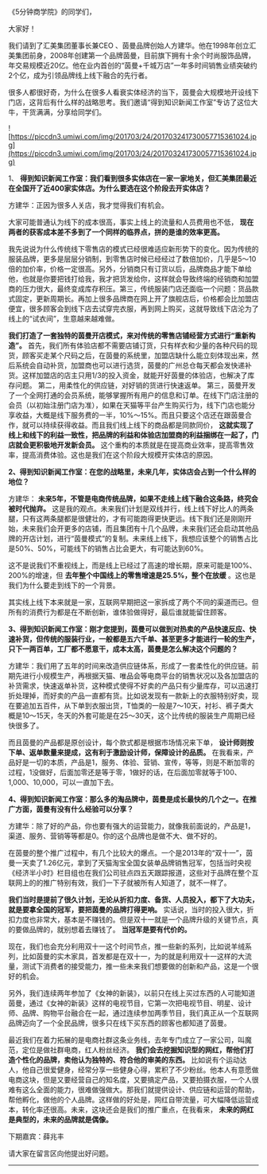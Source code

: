 《5分钟商学院》的同学们，

大家好！

我们请到了汇美集团董事长兼CEO 、茵曼品牌创始人方建华。他在1998年创立汇美集团前身，2008年创建第一个品牌茵曼，目前旗下拥有十余个时尚服饰品牌，年交易规模近20亿。他在业内首创的“茵曼+千城万店”一年多时间销售业绩突破约2个亿，成为引领品牌线上线下融合的先行者。

很多人都很好奇，为什么在很多人看衰实体经济的当下，茵曼会大规模地开设线下门店，这背后有什么样的战略思考。我们邀请“得到知识新闻工作室”专访了这位大牛，干货满满，分享给同学们。

![https://piccdn3.umiwi.com/img/201703/24/201703241730057715361024.jpg](https://piccdn3.umiwi.com/img/201703/24/201703241730057715361024.jpg)

1、 **得到知识新闻工作室：我们看到很多实体店在一家一家地关，但汇美集团最近在全国开了近400家实体店。为什么要选在这个阶段去开实体店？**

方建华：正因为很多人关店，我才觉得我们有机会。

大家可能普通认为线下的成本很高，事实上线上的流量和人员费用也不低， **现在两者的获客成本差不多到了一个同样的临界点，拼的是谁的效率更高。**

我先说说为什么传统线下零售店的模式已经很难适应新形势下的变化。因为传统的服装品牌，更多是层层分销制，到零售店时候已经经过了数倍加价，几乎是5～10倍的加价率，价格一定很高。另外，分销商只有订货以后，品牌商品才能下单给他，也就是你要把钱打给我，我才把货发给你，这样就会导致终端的经销商和加盟商的压力很大，最终变成库存积压。第三，传统服装门店还面临一个问题：货品款式固定，更新周期长。再加上很多品牌商在网上开了旗舰店后，价格都会比加盟店便宜，很多顾客会到线下店去试穿完衣服，再到网上购买，这就导致线下店沦为了线上的“试衣间”，生意越来越难做。

 **我们打造了一套独特的茵曼开店模式，来对传统的零售店铺经营方式进行“重新构造”。** 
首先，我们所有体验店都不需要店铺订货，只有样衣和少量的各种尺码的现货，顾客买走某个尺码之后，在茵曼的系统里，加盟店缺什么能立刻体现出来，然后系统会自动补货，加盟商也可以进行选货，茵曼的广州总仓每天都会发快递补货。这样加盟店的店主只用1/3的投入资金，就能开好茵曼的体验店，也解决了库存问题。
第二，用柔性化的供应链，对好销的货进行快速返单。
第三，茵曼开发了一个全网打通的会员系统，能够掌握所有用户的信息和订单。在线下门店注册的会员（以初始注册门店为准），如果在天猫等平台产生购买行为，线下门店也能分享收益，大概是线下服务费的一半，10%〜15%。而且只要这个店还在跟茵曼合作，就可以持续获得收益。而且我们线上线下的商品都是同款同价， **这就实现了线上和线下的利益一致性，把品牌的利益和体验店加盟商的利益捆绑在一起了，门店就会更积极地开发新会员。** 
这个重构的本质就是在提高商业效率，提高零售效率，提高消费体验。这也是我们在这个阶段大规模开实体店的原因。

 **2、得到知识新闻工作室：在您的战略里，未来几年，实体店会占到一个什么样的地位？**

方建华： **未来5年，不管是电商传统品牌，如果不走线上线下融合这条路，终究会被时代抛弃。** 这是我的观点。未来我们计划是双线并行，线上线下好比人的两条腿，只有这两条腿都是很健壮的，才有可能跑得更快更远。线下我们还是刚刚开始，未来我们会开更多的店铺，而且集团有十几个品牌，未来我们还会启动其他品牌的开店计划，进行“茵曼模式”的复制。未来线上线下，我想应该整个的销售占比是50%、50%，可能线下的销售占比会更大，有可能达到60%。

这不是说我们不重视线上，而是线上已经过了高速的增长期，原来可能是100%、200%的增速，但 **去年整个中国线上的零售增速是25.5%，整个在放缓** 。这也是我们为什么要走到线下的一个背景。

其实线上线下本来就是一家，互联网早期把这一家拆成了两个不同的渠道而已。但所有的消费行为都是在不断创新，谁体验做得好，最后谁就能留住顾客。

 **3、得到知识新闻工作室：刚才您提到，茵曼可以做到对热卖的产品快速反应、快速补货，但传统的服装行业，一般都是五六千单、甚至更多才能进行一轮的生产，只下一两百单，工厂都不愿意干，成本太高，茵曼是怎么解决这个问题的？**

方建华：我们用了五年的时间来改造供应链体系，形成了一套柔性化的供应链。前期先进行小规模生产，再根据天猫、唯品会等电商平台的销售状况以及各加盟店的补货需求，快速返单补货，这种模式使得不好卖的产品只有少量库存，可以迅速打折处理掉，而好卖的产品一直都有货。比如说发现有一款新上的衣服特别好卖，现在要追加五百件，从下单到衣服出货，T恤类的一般是7～10天，衬衫、裤子类大概是10～15天，冬天的外套可能是在25～30天，这个比传统的服装生产周期已经快很多了。

而且茵曼的产品都是原创设计，每个款式都是根据市场情况来下单， **设计师则按下单、返单数量来提成，这有利于激励设计师，保障设计的品质。** 在我看来，产品好是一切的本质，产品是1，服务、体验、营销、宣传，等等，则是不断加零的过程，1没做好，后面加零还是等于零，1做好的话，在后面加零就等于100、1,000、10,000，可以一直加下去。

 **4、得到知识新闻工作室：那么多的淘品牌中，茵曼是成长最快的几个之一。在推广方面，茵曼有没有什么经验可以分享？**

方建华：除了好的产品，你也要有强大的运营能力，就像我前面说的，产品是1，渠道、服务、营销等等都是0。你的这个品牌也是做不大、做不好的。

在茵曼的整个推广过程中，有几个比较大的爆点。一个是2013年的“双十一”，茵曼一天卖了1.26亿元，拿到了天猫淘宝全国女装单品牌销售冠军，包括当时央视《经济半小时》栏目组也在我们公司驻点四五天跟踪报道，这些对于品牌在整个互联网上的的推广特别有效，我们一下子就被所有人知道了，就不一样了。

 **我们当时是提前了很久计划，无论从折扣力度、备货、人员投入，都下了大功夫，就是要拿全国的冠军，要把茵曼的品牌打得更响。** 实话说，当时的投入很大，折扣力度也非常大，基本是不赚钱的。但是双十一就是一个品牌升级的关键节点，真的要做品牌的，就别想着去赚钱了。 **当冠军是要有代价的。**

现在，我们也会充分利用双十一这个时间节点，推一些新的系列，比如说羊绒系列，比如茵曼的实木家具，首发都是在双十一，为的就是利用双十一这样的大流量，测试下消费者的接受能力，推一些未来我们想要做的创新和产品，这是一个很好的机会。

另外，我们连续两年参加了《女神的新装》，以前只在线上买过东西的人可能知道茵曼，通过《女神的新装》这样的电视节目，它第一次把电视节目、明星、设计师、品牌、购物平台融合在一起，通过连续参加两季节目，我们真正从一个互联网品牌迈向了一个全民品牌，很多只在线下买东西的顾客也都知道了茵曼。

最近我们在着力拓展的是电商社群这条业务线，去年专门成立了一家公司，叫魔范，定位是做社群电商，红人粉丝经济。 **我们会去挖掘知识型的网红，帮他们打造个性化的品牌，卖他认为独特的、符合他的审美的东西。** 比如说有个运动达人，他自己很爱健身，经常分享一些健身心得，累积了不少粉丝。他本人有意愿做电商这块，但是又要经营自己的知名度，又要搞定产品，又要拍摄衣服，一个人很难有这么全面的能力，很难做强做大。那我们就提供设计、供应链和运营的帮助，帮他孵化，做他的个人品牌。这样做的好处是，网红自带流量，可大幅降低运营成本，转化率还很高。未来，这块还会是我们的推广重点，在我看来， **未来的网红是典型的，未来的品牌就是偶像。**

下期嘉宾：薛兆丰

请大家在留言区向他提出好问题。

---
